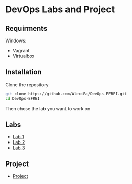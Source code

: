 # DevOps Labs and Project

## Requirments

Windows:

- Vagrant
- Virtualbox

## Installation

Clone the repository

```bash
git clone https://github.com/AlexiFa/DevOps-EFREI.git
cd DevOps-EFREI
```

Then chose the lab you want to work on

## Labs

- [Lab 1](lab1/readme.md)
- [Lab 2](lab2/readme.md)
- [Lab 3](lab3/readme.md)

## Project

- [Project](project/readme.md)
